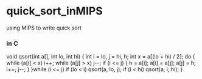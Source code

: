 # quick_sort_inMIPS
using MIPS to write quick sort
### in C ####
void qsort(int a[], int lo, int hi)
{
	int i = lo, j = hi, h;
	int x = a[(lo + hi) / 2];
	do
	{
		while (a[i] < x) i++;
		while (a[j] > x) j--;
		if (i <= j) 
		{
			h = a[i];
			a[i] = a[j]; 
			a[j] = h;
			i++;
			j--;
        }
	}while (i <= j)
	if (lo < i) qsort(a, lo, j);
	if (i < hi) qsort(a, i, hi);
}
